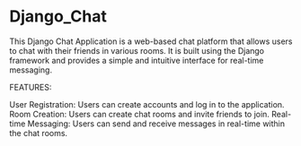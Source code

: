 # Django_Chat

This Django Chat Application is a web-based chat platform that allows users to chat with their friends in various rooms. It is built using the Django framework and provides a simple and intuitive interface for real-time messaging.


FEATURES:

User Registration: Users can create accounts and log in to the application.
Room Creation: Users can create chat rooms and invite friends to join.
Real-time Messaging: Users can send and receive messages in real-time within the chat rooms.
